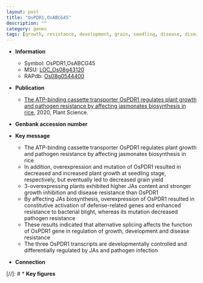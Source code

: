 ```yaml
---
layout: post
title: "OsPDR1,OsABCG45"
description: ""
category: genes
tags: [growth, resistance, development, grain, seedling, disease, disease resistance, bacterial blight, grain yield, yield, pathogen, transporter, plant growth, pathogen resistance]
---
```


* **Information**  
    + Symbol: OsPDR1,OsABCG45  
    + MSU: [LOC_Os08g43120](http://rice.plantbiology.msu.edu/cgi-bin/ORF_infopage.cgi?orf=LOC_Os08g43120)  
    + RAPdb: [Os08g0544400](http://rapdb.dna.affrc.go.jp/viewer/gbrowse_details/irgsp1?name=Os08g0544400)  

* **Publication**  
    + [The ATP-binding cassette transporter OsPDR1 regulates plant growth and pathogen resistance by affecting jasmonates biosynthesis in rice](http://www.ncbi.nlm.nih.gov/pubmed?term=The+ATP-binding+cassette+transporter+OsPDR1+regulates+plant+growth+and+pathogen+resistance+by+affecting+jasmonates+biosynthesis+in+rice%5BTitle%5D), 2020, Plant Science.

* **Genbank accession number**  

* **Key message**  
    + The ATP-binding cassette transporter OsPDR1 regulates plant growth and pathogen resistance by affecting jasmonates biosynthesis in rice
    + In addition, overexpression and mutation of OsPDR1 resulted in decreased and increased plant growth at seedling stage, respectively, but eventually led to decreased grain yield
    + 3-overexpressing plants exhibited higher JAs content and stronger growth inhibition and disease resistance than OsPDR1
    + By affecting JAs biosynthesis, overexpression of OsPDR1 resulted in constitutive activation of defense-related genes and enhanced resistance to bacterial blight, whereas its mutation decreased pathogen resistance
    + These results indicated that alternative splicing affects the function of OsPDR1 gene in regulation of growth, development and disease resistance
    + The three OsPDR1 transcripts are developmentally controlled and differentially regulated by JAs and pathogen infection

* **Connection**  

[//]: # * **Key figures**  


